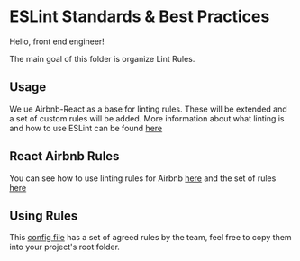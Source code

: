 # ESLint Standards & Best Practices

Hello, front end engineer!

The main goal of this folder is organize Lint Rules.


## Usage

We ue Airbnb-React as a base for linting rules. These will be extended and a set of custom rules will be added. More information about what linting is and how to use ESLint can be found [here](https://eslint.org/docs/user-guide/configuring#extending-configuration-files)


## React Airbnb Rules


You can see how to use linting rules for Airbnb [here](https://github.com/airbnb/javascript/tree/master/packages/eslint-config-airbnb)
and the set of rules [here](https://github.com/airbnb/javascript)


## Using Rules

This [config file](.eslintrc) has a set of agreed rules by the team, feel free to copy them into your project's root folder.

